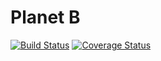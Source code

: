 # Planet B

[![Build Status](https://travis-ci.org/itsevalieu/planetb.svg)](https://travis-ci.org/itsevalieu/planetb)
[![Coverage Status](https://coveralls.io/repos/github/itsevalieu/planetb/badge.svg)](https://coveralls.io/github/itsevalieu/planetb)